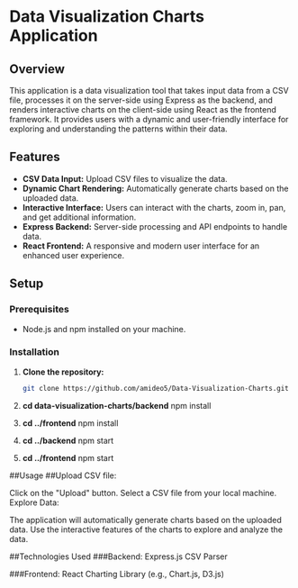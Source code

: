 # Data Visualization Charts Application

## Overview

This application is a data visualization tool that takes input data from a CSV file, processes it on the server-side using Express as the backend, and renders interactive charts on the client-side using React as the frontend framework. It provides users with a dynamic and user-friendly interface for exploring and understanding the patterns within their data.

## Features

- **CSV Data Input:** Upload CSV files to visualize the data.
- **Dynamic Chart Rendering:** Automatically generate charts based on the uploaded data.
- **Interactive Interface:** Users can interact with the charts, zoom in, pan, and get additional information.
- **Express Backend:** Server-side processing and API endpoints to handle data.
- **React Frontend:** A responsive and modern user interface for an enhanced user experience.

## Setup

### Prerequisites

- Node.js and npm installed on your machine.

### Installation

1. **Clone the repository:**

   ```bash
   git clone https://github.com/amideo5/Data-Visualization-Charts.git

2. **cd data-visualization-charts/backend**
npm install

3. **cd ../frontend**
npm install

4. **cd ../backend**
npm start

5. **cd ../frontend**
npm start

##Usage
##Upload CSV file:

Click on the "Upload" button.
Select a CSV file from your local machine.
Explore Data:

The application will automatically generate charts based on the uploaded data.
Use the interactive features of the charts to explore and analyze the data.

##Technologies Used
###Backend:
Express.js
CSV Parser

###Frontend:
React
Charting Library (e.g., Chart.js, D3.js)
